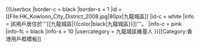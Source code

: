 {{Userbox
  |border-c = black
  |border-s = 1
  |id       = [[File:HK_Kowloon_City_District_2008.jpg|80px|九龍城區]]
  |id-c     = white
  |info     = 該用戶居住於'''[[九龍城區|{{color|black|九龍城區}}]]'''。
  |info-c   = pink<!-- 接近所屬區議會標誌、方便閱讀及辨識的替代顏色 -->
  |info-fc  = black
  |info-s   = 10
  |usercategory = 九龍城區維基人
}}<noinclude>[[Category:香港用戶框模板]]</noinclude>
